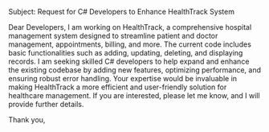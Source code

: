 Subject: Request for C# Developers to Enhance HealthTrack System

Dear Developers,
I am working on HealthTrack, a comprehensive hospital management system designed to streamline patient and doctor management, appointments, billing, and more. The current code includes basic functionalities such as adding, updating, deleting, and displaying records. I am seeking skilled C# developers to help expand and enhance the existing codebase by adding new features, optimizing performance, and ensuring robust error handling.
Your expertise would be invaluable in making HealthTrack a more efficient and user-friendly solution for healthcare management. If you are interested, please let me know, and I will provide further details.

Thank you,
